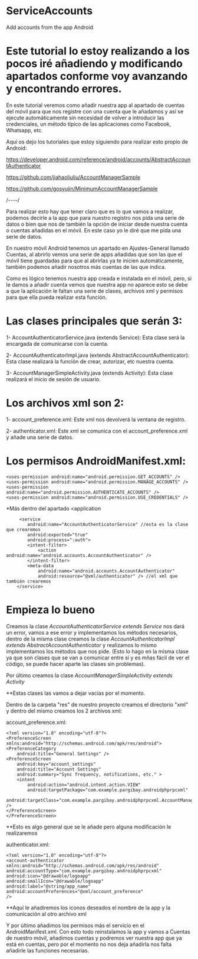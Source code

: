 # ServiceAccounts
 Add accounts from the app Android
 
 # Este tutorial lo estoy realizando a los pocos iré añadiendo y modificando apartados conforme voy avanzando y encontrando errores.
 
 En este tutorial veremos como añadir nuestra app al apartado de cuentas del móvil para que nos registre con una cuenta que le añadamos
 y así se ejecute automáticamente sin necesidad de volver a introducir las credenciales, un método típico de las aplicaciones como Facebook,
 Whatsapp, etc.
 
 Aquí os dejo los tutoriales que estoy siguiendo para realizar esto propio de Android:
 
 https://developer.android.com/reference/android/accounts/AbstractAccountAuthenticator
 
 https://github.com/jiahaoliuliu/AccountManagerSample
 
 https://github.com/gosyujin/MinimumAccountManagerSample
 
 /*----*/
 
 Para realizar esto hay que tener claro que es lo que vamos a realizar, podemos decirle a la app que para nuestro registro nos pida
 una serie de datos o bien que nos de también la opción de iniciar desde nuestra cuenta o cuentas añadidas en el móvil. En este caso yo le
 diré que me pida una serie de datos.
 
 En nuestro móvil Android tenemos un apartado en Ajustes-General llamado Cuentas, al abrirlo vemos una serie de apps añadidas que son las
 que el móvil tiene guardadas para que al abrirlas ya te inicien automáticamente, también podemos añadir nosotros más cuentas de las que 
 indica. 
 
 Como es lógico tenemos nuestra app creada e instalada en el móvil, pero, si le damos a añadir cuenta vemos que nuestra app no aparece esto
 se debe a que la aplicación le faltan una serie de clases, archivos xml y permisos para que ella pueda realizar esta función.
 
 # Las clases principales que serán 3:
 
 1- AccountAuthenticatorService.java (extends Service): Esta clase será la encargada de comunicarse con la cuenta.
 
 2- AccountAuthenticatorImpl.java (extends AbstractAccountAuthenticator): Esta clase realizará la función de crear, autorizar, etc nuestra cuenta.
 
 3- AccountManagerSimpleActivity.java (extends Activity): Esta clase realizará el inicio de sesión de usuario.
 
 # Los archivos xml son 2:
 
 1- account_preference.xml: Este xml nos devolverá la ventana de registro.
 
 2- authenticator.xml: Este xml se comunica con el account_preference.xml y añade una serie de datos.
 
 # Los permisos AndroidManifest.xml:
 
    <uses-permission android:name="android.permission.GET_ACCOUNTS" />
    <uses-permission android:name="android.permission.MANAGE_ACCOUNTS" />
    <uses-permission android:name="android.permission.AUTHENTICATE_ACCOUNTS" />
    <uses-permission android:name="android.permission.USE_CREDENTIALS" />
 
 *Más dentro del apartado <application
 
         <service
            android:name="AccountAuthenticatorService" //esta es la clase que crearemos
            android:exported="true"
            android:process=":auth">
            <intent-filter>
                <action android:name="android.accounts.AccountAuthenticator" />
            </intent-filter>
            <meta-data
                android:name="android.accounts.AccountAuthenticator"
                android:resource="@xml/authenticator" /> //el xml que también crearemos
        </service>
 
 
 # Empieza lo bueno
 
 Creamos la clase *AccountAuthenticatorService extends Service* nos dará un error, vamos a ese error y implementamos los métodos necesarios, dentro de la misma clase creamos la clase *AccountAuthenticatorImpl extends AbstractAccountAuthenticator* y realizamos lo mismo implementamos los métodos que nos pide. 
(Esto lo hago en la misma clase ya que son clases que se van a comunicar entre sí y es mñas fácil de ver el código, se puede hacer aparte las clases sin problemas).

Por último creamos la clase *AccountManagerSimpleActivity extends Activity*

**Estas clases las vamos a dejar vacías por el momento.

Dentro de la carpeta "res" de nuestro proyecto creamos el directorio "xml" y dentro del mismo creamos los 2 archivos xml:

account_preference.xml:

    <?xml version="1.0" encoding="utf-8"?>
    <PreferenceScreen xmlns:android="http://schemas.android.com/apk/res/android">
    <PreferenceCategory
        android:title="General Settings" />
    <PreferenceScreen
        android:key="account_settings"
        android:title="Account Settings"
        android:summary="Sync frequency, notifications, etc." >
        <intent
            android:action="android.intent.action.VIEW"
            android:targetPackage="com.example.pargibay.androidphprpcxml"
            android:targetClass="com.example.pargibay.androidphprpcxml.AccountManagerSimpleActivity" />
    </PreferenceScreen>
    </PreferenceScreen>
    
**Esto es algo general que se le añade pero alguna modificación le realizaremos

authenticator.xml:

    <?xml version="1.0" encoding="utf-8"?>
    <account-authenticator xmlns:android="http://schemas.android.com/apk/res/android"
    android:accountType="com.example.pargibay.androidphprpcxml"
    android:icon="@drawable/logoapp"
    android:smallIcon="@drawable/logoapp"
    android:label="@string/app_name"
    android:accountPreferences="@xml/account_preference"
    />
    
**Aquí le añadiremos los iconos deseados el nombre de la app y la comunicación al otro archivo xml

Y por último añadimos los permisos más el servicio en el AndroidManifest.xml. Con esto todo reinstalamos la app y vamos a Cuentas de nuestro móvil, añadimos cuentas y podremos ver nuestra app que ya está en cuentas, pero por el momento no nos deja añadirla nos falta añadirle las funciones necesarias.


 
 
